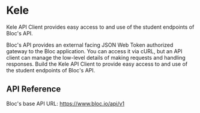 # Kele

Kele API Client provides easy access to and use of the student endpoints of Bloc's API.

Bloc's API provides an external facing JSON Web Token authorized gateway to the Bloc application. You can access it via cURL, but an API client can manage the low-level details of making requests and handling responses. Build the Kele API Client to provide easy access to and use of the student endpoints of Bloc's API.


## API Reference

Bloc's base API URL: https://www.bloc.io/api/v1
